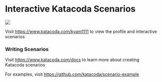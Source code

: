 # Interactive Katacoda Scenarios

[![](http://shields.katacoda.com/katacoda/kyam1111/count.svg)](https://www.katacoda.com/kyam1111 "Get your profile on Katacoda.com")

Visit https://www.katacoda.com/kyam1111 to view the profile and interactive scenarios

### Writing Scenarios
Visit https://www.katacoda.com/docs to learn more about creating Katacoda scenarios

For examples, visit https://github.com/katacoda/scenario-example
